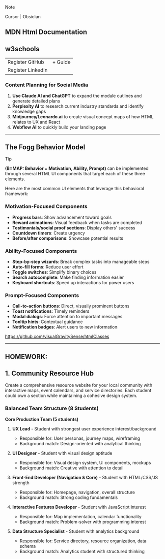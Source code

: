 >[!NOTE]
>Cursor | Obsidian


## MDN Html Documentation
## w3schools

|                   |         |
| ----------------- | ------- |
| Register GitHub   | + Guide |
| Register LinkedIn |         |

### Content Planning for Social Media

1. **Use Claude AI and ChatGPT** to expand the module outlines and generate detailed plans
2. **Perplexity AI** to research current industry standards and identify knowledge gaps
3. **Midjourney/Leonardo.ai** to create visual concept maps of how HTML relates to UX and React
4. **Webflow AI** to quickly build your landing page



---

## The Fogg Behavior Model 

> [!TIP] 
> **(B=MAP: Behavior = Motivation, Ability, Prompt)** 
> can be implemented through several HTML UI components that target each of these three elements.
> 


Here are the most common UI elements that leverage this behavioral framework:

### Motivation-Focused Components

- **Progress bars**: Show advancement toward goals
- **Reward animations**: Visual feedback when tasks are completed
- **Testimonials/social proof sections**: Display others' success
- **Countdown timers**: Create urgency
- **Before/after comparisons**: Showcase potential results

### Ability-Focused Components

- **Step-by-step wizards**: Break complex tasks into manageable steps
- **Auto-fill forms**: Reduce user effort
- **Toggle switches**: Simplify binary choices
- **Search autocomplete**: Make finding information easier
- **Keyboard shortcuts**: Speed up interactions for power users

### Prompt-Focused Components

- **Call-to-action buttons**: Direct, visually prominent buttons
- **Toast notifications**: Timely reminders
- **Modal dialogs**: Force attention to important messages
- **Tooltip hints**: Contextual guidance
- **Notification badges**: Alert users to new information

https://github.com/visualGravitySense/htmlClasses


---


## HOMEWORK:

## 1. Community Resource Hub

Create a comprehensive resource website for your local community with interactive maps, event calendars, and service directories. Each student could own a section while maintaining a cohesive design system.

### Balanced Team Structure (8 Students)

**Core Production Team (5 students)**

1. **UX Lead** - Student with strongest user experience interest/background
    
    - Responsible for: User personas, journey maps, wireframing
    - Background match: Design-oriented with analytical thinking

2. **UI Designer** - Student with visual design aptitude
    
    - Responsible for: Visual design system, UI components, mockups
    - Background match: Creative with attention to detail

3. **Front-End Developer (Navigation & Core)** - Student with HTML/CSS/JS strength
    
    - Responsible for: Homepage, navigation, overall structure
    - Background match: Strong coding fundamentals

4. **Interactive Features Developer** - Student with JavaScript interest
    
    - Responsible for: Map implementation, calendar functionality
    - Background match: Problem-solver with programming interest

5. **Data Structure Specialist** - Student with analytics background
    
    - Responsible for: Service directory, resource organization, data schema
    - Background match: Analytics student with structured thinking

